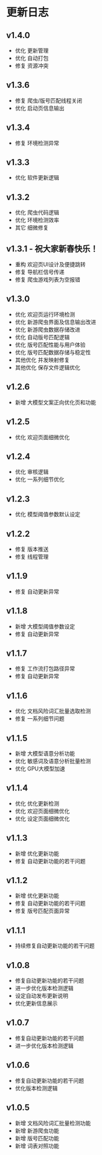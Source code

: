 # 更新日志
## v1.4.0

- 优化 更新管理
- 优化 自动打包
- 修复 资源冲突

## v1.3.6 

- 修复 爬虫/版号匹配线程关闭
- 优化 启动页信息输出

## v1.3.4 

- 修复 环境检测异常

## v1.3.3 

- 优化 软件更新逻辑

## v1.3.2 

- 优化 爬虫代码逻辑
- 优化 环境检测效率
- 其它 细微修复

## v1.3.1 - 祝大家新春快乐！

- 重构 欢迎页UI设计及便捷跳转
- 修复 导航栏信号传递
- 修复 爬虫游戏列表为空报错

## v1.3.0

- 优化 欢迎页运行环境检测
- 优化 新游爬虫界面及信息输出改进
- 优化 新游爬虫数据存储改进
- 优化 自动版号匹配逻辑
- 优化 版号匹配性能与用户体验
- 优化 版号匹配数据存储与稳定性
- 其他优化 并发映射修复
- 其他优化 保存文件逻辑优化

## v1.2.6

- 新增 大模型文案正向优化页和功能

## v1.2.5

- 优化 欢迎页面细微优化

## v1.2.4

- 优化 审核逻辑
- 优化 一系列细节优化

## v1.2.3

- 优化 模型阈值参数默认设定

## v1.2.2

- 修复 版本推送
- 修复 线程管理

## v1.1.9

- 修复 自动更新异常

## v1.1.8

- 新增 大模型阈值参数设定
- 修复 自动更新异常

## v1.1.7

- 修复 工作流打包路径异常
- 修复 自动更新异常

## v1.1.6

- 优化 文档风险词汇批量选取检测
- 修复 一系列细节问题

## v1.1.5

- 新增 大模型语意分析功能
- 优化 敏感词及语意分析批量检测
- 优化 GPU大模型加速

## v1.1.4

- 优化 优化更新检测
- 优化 欢迎页面细微优化
- 优化 设定页面细微优化

## v1.1.3

- 新增 优化更新功能
- 修复 自动更新功能的若干问题

## v1.1.2

- 新增 优化更新功能
- 修复 自动更新功能的若干问题
- 修复 版号匹配页面异常

## v1.1.1

- 持续修复自动更新功能的若干问题

## v1.0.8

- 修复自动更新功能的若干问题
- 进一步优化版本检测逻辑
- 设定自动发布更新说明
- 优化更新信息展示

## v1.0.7

- 修复自动更新功能的若干问题
- 进一步优化版本检测逻辑

## v1.0.6

- 修复自动更新功能的若干问题
- 优化版本检测逻辑

## v1.0.5

- 新增 文档风险词汇批量检测功能
- 新增 新游爬虫功能
- 新增 版号匹配功能
- 新增 词表对照功能